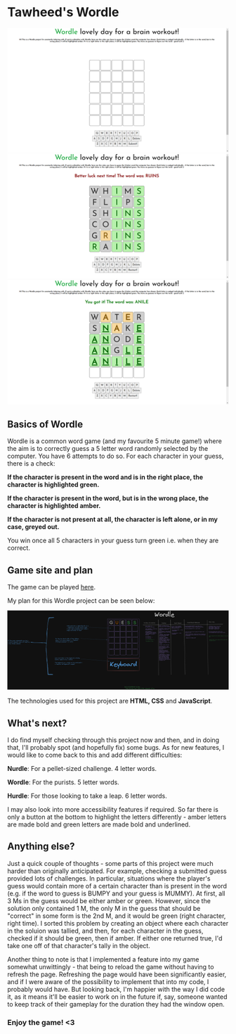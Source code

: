 # Tawheed's Wordle

![](./images/WordleEmpty.png)
![](./images/WordleFull.png)
![](./images/WordleFullAccessibility.png)

## Basics of Wordle

Wordle is a common word game (and my favourite 5 minute game!) where the aim is to correctly guess a 5 letter word randomly selected by the computer. You have 6 attempts to do so. For each character in your guess, there is a check:

**If the character is present in the word and is in the right place, the character is highlighted green.**

**If the character is present in the word, but is in the wrong place, the character is highlighted amber.**

**If the character is not present at all, the character is left alone, or in my case, greyed out.**

You win once all 5 characters in your guess turn green i.e. when they are correct.

## Game site and plan

The game can be played [here](https://tawheedahmed28.github.io/wordle-game-project/).

My plan for this Wordle project can be seen below:

![](./images/WordlePlan.png)


The technologies used for this project are **HTML, CSS** and **JavaScript**.


## What's next?

I do find myself checking through this project now and then, and in doing that, I'll probably spot (and hopefully fix) some bugs. As for new features, I would like to come back to this and add different difficulties:

**Nurdle**: For a pellet-sized challenge. 4 letter words.

**Wordle**: For the purists. 5 letter words.

**Hurdle**: For those looking to take a leap. 6 letter words.

I may also look into more accessibility features if required. So far there is only a button at the bottom to highlight the letters differently - amber letters are made bold and green letters are made bold and underlined.

## Anything else?

Just a quick couple of thoughts - some parts of this project were much harder than originally anticipated. For example, checking a submitted guess provided lots of challenges. In particular, situations where the player's guess would contain more of a certain character than is present in the word (e.g. if the word to guess is BUMPY and your guess is MUMMY). At first, all 3 Ms in the guess would be either amber or green. However, since the solution only contained 1 M, the only M in the guess that should be "correct" in some form is the 2nd M, and it would be green (right character, right time). I sorted this problem by creating an object where each character in the soluion was tallied, and then, for each character in the guess, checked if it should be green, then if amber. If either one returned true, I'd take one off of that character's tally in the object.

Another thing to note is that I implemented a feature into my game somewhat unwittingly - that being to reload the game without having to refresh the page. Refreshing the page would have been significantly easier, and if I were aware of the possibility to implement that into my code, I probably would have. But looking back, I'm happier with the way I did code it, as it means it'll be easier to work on in the future if, say, someone wanted to keep track of their gameplay for the duration they had the window open.

### Enjoy the game! <3